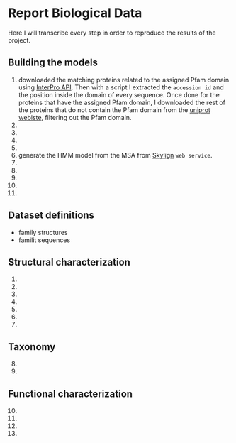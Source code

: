 # Report Biological Data

Here I will transcribe every step in order to reproduce the results of the project.

## Building the models

1. downloaded the matching proteins related to the assigned Pfam domain using [InterPro API](https://www.ebi.ac.uk/interpro/api/protein/reviewed/entry/pfam/PF01582?page_size=1000). Then with a script I extracted the `accession id` and the position inside the domain of every sequence. Once done for the proteins that have the assigned Pfam domain, I downloaded the rest of the proteins that do not contain the Pfam domain from the [uniprot webiste](https://www.uniprot.org/uniprot/?query=reviewed%3Ayes+%21PF01582&sort=score), filtering out the Pfam domain.
2.
3.
4.
5.
6. generate the HMM model from the MSA from [Skylign](http://skylign.org/) `web service`.
7.
8.
9.
10.
11.

## Dataset definitions

- family structures
- familit sequences

## Structural characterization

1.
2.
3.
4.
5.
6.
7.

## Taxonomy

8.
9.

## Functional characterization

10.
11.
12.
13.
